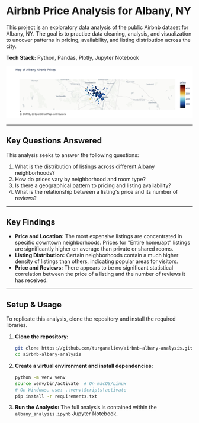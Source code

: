 # Airbnb Price Analysis for Albany, NY

This project is an exploratory data analysis of the public Airbnb dataset for Albany, NY. The goal is to practice data cleaning, analysis, and visualization to uncover patterns in pricing, availability, and listing distribution across the city.

**Tech Stack:** Python, Pandas, Plotly, Jupyter Notebook

![Albany Price Map](albany_price_map.png)

---

## Key Questions Answered

This analysis seeks to answer the following questions:
1.  What is the distribution of listings across different Albany neighborhoods?
2.  How do prices vary by neighborhood and room type?
3.  Is there a geographical pattern to pricing and listing availability?
4.  What is the relationship between a listing's price and its number of reviews?

---

## Key Findings

* **Price and Location:** The most expensive listings are concentrated in specific downtown neighborhoods. Prices for "Entire home/apt" listings are significantly higher on average than private or shared rooms.
* **Listing Distribution:** Certain neighborhoods contain a much higher density of listings than others, indicating popular areas for visitors.
* **Price and Reviews:** There appears to be no significant statistical correlation between the price of a listing and the number of reviews it has received.

---

## Setup & Usage

To replicate this analysis, clone the repository and install the required libraries.

1.  **Clone the repository:**
    ```bash
    git clone https://github.com/turganaliev/airbnb-albany-analysis.git
    cd airbnb-albany-analysis
    ```
2.  **Create a virtual environment and install dependencies:**
    ```bash
    python -m venv venv
    source venv/bin/activate  # On macOS/Linux
    # On Windows, use: .\venv\Scripts\activate
    pip install -r requirements.txt
    ```
3.  **Run the Analysis:**
    The full analysis is contained within the `albany_analysis.ipynb` Jupyter Notebook.
